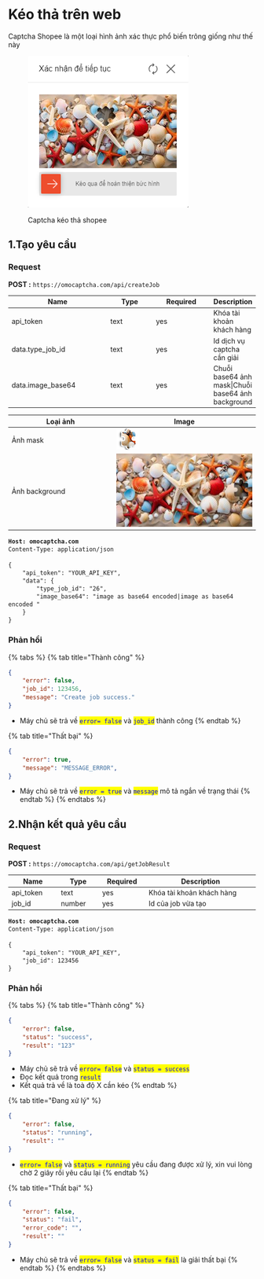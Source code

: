 # Kéo thả trên web

Captcha Shopee là một loại hình ảnh xác thực phổ biến trông giống như thế này

<figure><img src="../.gitbook/assets/screenshot_1709696229.png" alt=""><figcaption><p>Captcha kéo thả shopee</p></figcaption></figure>

## 1.Tạo yêu cầu

### Request

**POST :** `https://omocaptcha.com/api/createJob`

<table><thead><tr><th width="199">Name</th><th width="88">Type</th><th width="112">Required</th><th>Description</th></tr></thead><tbody><tr><td>api_token</td><td>text</td><td>yes</td><td>Khóa tài khoản khách hàng</td></tr><tr><td>data.type_job_id</td><td>text</td><td>yes</td><td>Id dịch vụ captcha cần giải</td></tr><tr><td>data.image_base64</td><td>text</td><td>yes</td><td>Chuỗi base64 ảnh mask|Chuỗi base64 ảnh background</td></tr></tbody></table>

<table><thead><tr><th width="199">Loại ảnh</th><th>Image</th></tr></thead><tbody><tr><td>Ảnh mask</td><td><img src="../.gitbook/assets/ShopeeMask (1).jpg" alt="" data-size="original"></td></tr><tr><td>Ảnh background</td><td><img src="../.gitbook/assets/ShopeeBackground.jpg" alt=""></td></tr></tbody></table>

<pre class="language-json"><code class="lang-json"><strong>Host: omocaptcha.com
</strong>Content-Type: application/json

{
	"api_token": "YOUR_API_KEY",
	"data": {
		"type_job_id": "26",
		"image_base64": "image as base64 encoded|image as base64 encoded "
	}
}
</code></pre>

### Phản hồi

{% tabs %}
{% tab title="Thành công" %}
```json
{
	"error": false,
	"job_id": 123456,
	"message": "Create job success."
}
```

* Máy chủ sẽ trả về <mark style="color:blue;">`error= false`</mark> và <mark style="color:blue;">`job_id`</mark> thành công
{% endtab %}

{% tab title="Thất bại" %}
```json
{
	"error": true,
	"message": "MESSAGE_ERROR",
}
```

* Máy chủ sẽ trả về <mark style="color:blue;">`error = true`</mark> và <mark style="color:blue;">`message`</mark> mô tả ngắn về trạng thái
{% endtab %}
{% endtabs %}

## 2.Nhận kết quả yêu cầu

### Request

**POST :** `https://omocaptcha.com/api/getJobResult`

<table><thead><tr><th width="122">Name</th><th width="99">Type</th><th width="111"> Required</th><th width="412">Description</th></tr></thead><tbody><tr><td>api_token</td><td>text</td><td>yes</td><td>Khóa tài khoản khách hàng</td></tr><tr><td>job_id</td><td>number</td><td>yes</td><td>Id của job vừa tạo</td></tr></tbody></table>

<pre class="language-json"><code class="lang-json"><strong>Host: omocaptcha.com
</strong>Content-Type: application/json

{
	"api_token": "YOUR_API_KEY",
	"job_id": 123456
}
</code></pre>

### Phản hồi

{% tabs %}
{% tab title="Thành công" %}
```json
{
	"error": false,
	"status": "success",
	"result": "123"
}
```

* Máy chủ sẽ trả về <mark style="color:blue;">`error= false`</mark> và <mark style="color:blue;">`status = success`</mark>
* Đọc kết quả trong <mark style="color:blue;">`result`</mark>
* Kết quả trả về là toà độ X cần kéo
{% endtab %}

{% tab title="Đang xử lý" %}
```json
{
	"error": false,
	"status": "running",
	"result": ""
}
```

* <mark style="color:blue;">`error= false`</mark> và <mark style="color:blue;">`status = running`</mark> yêu cầu đang được xử lý, xin vui lòng chờ 2 giây rồi yêu cầu lại
{% endtab %}

{% tab title="Thất bại" %}
```json
{
	"error": false,
	"status": "fail",
	"error_code": "",
	"result": ""
}
```

* Máy chủ sẽ trả về <mark style="color:blue;">`error= false`</mark> và <mark style="color:blue;">`status = fail`</mark> là giải thất bại
{% endtab %}
{% endtabs %}

